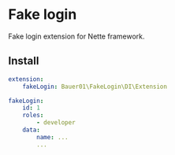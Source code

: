 Fake login
==========

Fake login extension for Nette framework.

## Install

```yml
extension:
    fakeLogin: Bauer01\FakeLogin\DI\Extension

fakeLogin:
    id: 1
    roles:
        - developer
    data:
        name: ...
        ...
```